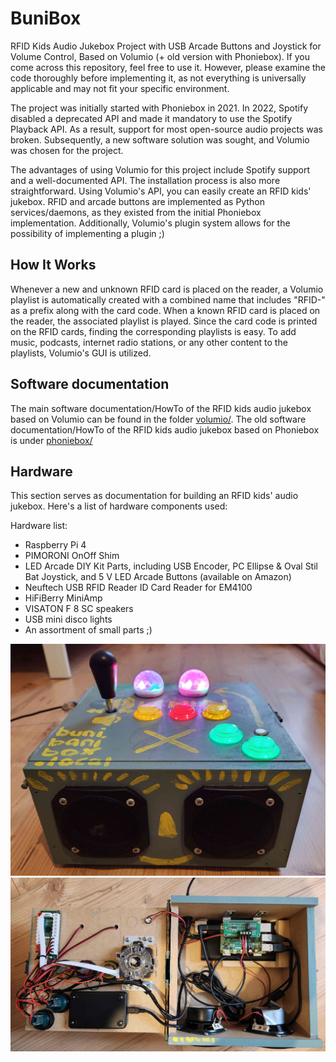 # BuniBox

RFID Kids Audio Jukebox Project with USB Arcade Buttons and Joystick for Volume Control, Based on Volumio (+ old version with Phoniebox). If you come across this repository, feel free to use it. However, please examine the code thoroughly before implementing it, as not everything is universally applicable and may not fit your specific environment.

The project was initially started with Phoniebox in 2021. In 2022, Spotify disabled a deprecated API and made it mandatory to use the Spotify Playback API. As a result, support for most open-source audio projects was broken. Subsequently, a new software solution was sought, and Volumio was chosen for the project.

The advantages of using Volumio for this project include Spotify support and a well-documented API. The installation process is also more straightforward. Using Volumio's API, you can easily create an RFID kids' jukebox. RFID and arcade buttons are implemented as Python services/daemons, as they existed from the initial Phoniebox implementation. Additionally, Volumio's plugin system allows for the possibility of implementing a plugin ;)


## How It Works

Whenever a new and unknown RFID card is placed on the reader, a Volumio playlist is automatically created with a combined name that includes "RFID-" as a prefix along with the card code. When a known RFID card is placed on the reader, the associated playlist is played. Since the card code is printed on the RFID cards, finding the corresponding playlists is easy. To add music, podcasts, internet radio stations, or any other content to the playlists, Volumio's GUI is utilized.

## Software documentation

The main software documentation/HowTo of the RFID kids audio jukebox based on Volumio can be found in the folder [volumio/](volumio/README.md). 
The old software documentation/HowTo of the RFID kids audio jukebox based on Phoniebox is under [phoniebox/](phoniebox/README.md)

## Hardware

This section serves as documentation for building an RFID kids' audio jukebox. Here's a list of hardware components used:

Hardware list:
- Raspberry Pi 4
- PIMORONI OnOff Shim
- LED Arcade DIY Kit Parts, including USB Encoder, PC Ellipse & Oval Stil Bat Joystick, and 5 V LED Arcade Buttons (available on Amazon)
- Neuftech USB RFID Reader ID Card Reader for EM4100
- HiFiBerry MiniAmp
- VISATON F 8 SC speakers
- USB mini disco lights
- An assortment of small parts ;)

![BuniBox outside](img/bunibox_outside.jpg?raw=true "Title")
![BuniBox inside](img/bunibox_inside.jpg?raw=true "Title")





